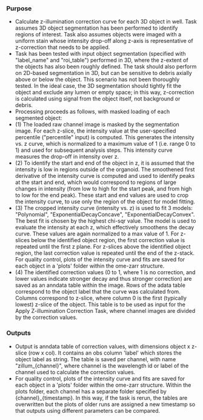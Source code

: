 ### Purpose
- Calculate z-illumination correction curve for each 3D object in well. Task assumes 3D object segmentation has been
    performed to identify regions of interest. Task also assumes objects were imaged with a uniform
    stain whose intensity drop-off along z-axis is representative of z-correction that needs to be applied.
- Task has been tested with input object segmentation (specified with "label_name" and "roi_table") performed in
    3D, where the z-extent of the objects has also been roughly defined. The task should also perform on 2D-based
    segmentation in 3D, but can be sensitive to debris axially above or below the object. This scenario has not been
    thoroughly tested. In the ideal case, the 3D segmentation should tightly fit the object and exclude any lumen or
    empty space; in this way, z-correction is calculated using signal from the object itself, not background or
    debris.
- Processing proceeds as follows, with masked loading of each segmented object:
- (1) The loaded raw channel image is masked by the segmentation image. For each z-slice, the intensity value at the
    user-specified percentile ("percentile" input) is computed. This generates the intensity vs. z curve, which is
    normalized to a maximum value of 1 (i.e. range 0 to 1) and used for subsequent analysis steps. This intensity
    curve measures the drop-off in intensity over z.
- (2) To identify the start and end of the object in z, it is assumed that the intensity is low in regions outside
of the organoid. The smoothened first derivative of the intensity curve is computed and used to identify peaks
at the start and end, which would correspond to regions of large changes in intensity (from low to high for the
start peak, and from high to low for the end peak). These start and end values are used to crop the intensity
curve, to use only the region of the object for model fitting.
- (3) The cropped intensity curve (intensity vs. z) is used to fit 3 models: "Polynomial", "ExponentialDecayConcave",
"ExponentialDecayConvex". The best fit is chosen by the highest chi-sqr value. The model is used to evaluate
the intensity at each z, which effectively smoothens the decay curve. These values are again normalized to a max
value of 1. For z-slices below the identified object region, the first correction value is repeated until the first
z plane. For z-slices above the identified object region, the last correction value is repeated until the end of
the z-stack. For quality control, plots of the intensity curve and fits are saved for each object in a
'plots' folder within the ome-zarr structure.
- (4) The identified correction values (0 to 1, where 1 is no correction, and lower values indicate stronger
decay and thus stronger correction) are saved as an anndata table within the image. Rows of the adata table
correspond to the object label that the curve was calculated from. Columns correspond to z-slice, where column 0 is
the first (typically lowest) z-slice of the object. This table is to be used as input for the
Apply Z-illumination Correction Task, where channel images are divided by the correction values.

### Outputs
- Output is anndata table of correction values, with dimensions object x z-slice (row x col). It contains an obs
    column 'label' which stores the object label as string. The table is saved per channel, with name
    "zillum_{channel}", where channel is the wavelength id or label of the channel used to calculate the
    correction values.
- For quality control, plots of the intensity curve and fits are saved for each object in a
   'plots' folder within the ome-zarr structure. Within the plots folder, each channel has a separate folder specified
   by {channel}_{timestamp}. In this way, if the task is rerun, the tables are overwritten but the plots of older runs
   are assigned a new timestamp so that outputs using different parameters can be compared.
